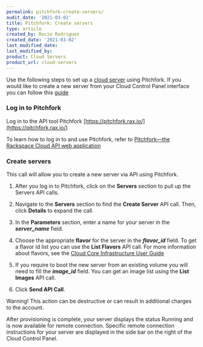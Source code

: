 ```yaml
---
permalink: pitchfork-create-servers/
audit_date: '2021-03-02'
title: Pitchfork: Create servers
type: article
created_by: Rocio Rodriguez
created_date: '2021-03-02'
last_modified_date: 
last_modified_by: 
product: Cloud Servers
product_url: cloud-servers
---
```


Use the following steps to set up a [cloud server](https://pitchfork.rax.io/) using Pitchfork. If you would like to create  a new server from your Cloud Control Panel interface you can follow this [guide](https://docs.rackspace.com/support/how-to/create-a-cloud-server)

### Log in to Pitchfork

Log in to the API tool Pitchfork [https://pitchfork.rax.io/](https://pitchfork.rax.io/)

To learn how to log in to and use Pitchfork, refer to [Pitchfork—the Rackspace Cloud API web application](https://docs.rackspace.com/support/how-to/pitchfork-the-rackspace-cloud-api-web-application)

### Create servers

This call will allow you to create a new server via API using Pitchfork.

1. After you log in to Pitchfork, click on the **Servers** section to pull up the Servers API calls.

2. Navigate to the **Servers** section to find the **Create Server** API call. Then, click **Details** to expand the call.

3. In the **Parameters** section, enter a name for your server in the ***server_name*** field.

4. Choose the appropriate **flavor** for the server in the ***flavor_id*** field.
To get a flavor id list you can use the **List Flavors** API call.
For more information about flavors, see the [ Cloud Core Infrastructure User Guide](https://docs.rackspace.com/docs/user-guides/infrastructure/cloud-config/compute/cloud-servers-product-concepts/flavor-class/#cloud-servers-flavor-class)

5. If you require to boot the new server from an existing volume you will need to fill the ***image_id*** field.
You can get an image list using the **List Images** API call.

6. Click **Send API Call**.

Warning! This action can be destructive or can result in additional charges to the account.

After provisioning is complete, your server displays the status Running and is now available for remote connection. Specific remote connection instructions for your server are displayed in the side bar on the right of the Cloud Control Panel.
